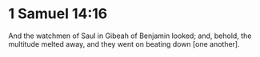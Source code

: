 # 1 Samuel 14:16

And the watchmen of Saul in Gibeah of Benjamin looked; and, behold, the multitude melted away, and they went on beating down [one another].